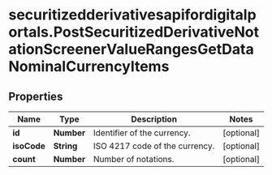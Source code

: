 # securitizedderivativesapifordigitalportals.PostSecuritizedDerivativeNotationScreenerValueRangesGetDataNominalCurrencyItems

## Properties

Name | Type | Description | Notes
------------ | ------------- | ------------- | -------------
**id** | **Number** | Identifier of the currency. | [optional] 
**isoCode** | **String** | ISO 4217 code of the currency. | [optional] 
**count** | **Number** | Number of notations. | [optional] 


